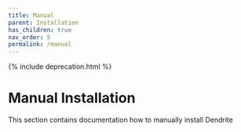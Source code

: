 ```yaml
---
title: Manual
parent: Installation
has_children: true
nav_order: 5
permalink: /manual
---
```


{% include deprecation.html %}

# Manual Installation

This section contains documentation how to manually install Dendrite
